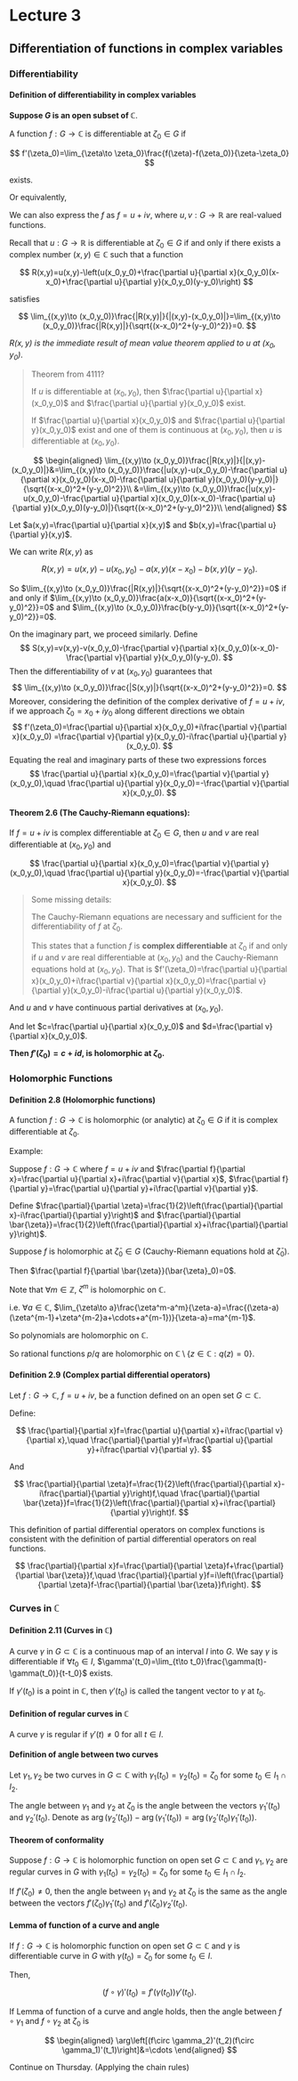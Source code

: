 # Lecture 3

## Differentiation of functions in complex variables

### Differentiability

#### Definition of differentiability in complex variables

**Suppose $G$ is an open subset of $\mathbb{C}$**.

A function $f:G\to \mathbb{C}$ is differentiable at $\zeta_0\in G$ if

$$
f'(\zeta_0)=\lim_{\zeta\to \zeta_0}\frac{f(\zeta)-f(\zeta_0)}{\zeta-\zeta_0}
$$

exists.

Or equivalently,

We can also express the $f$ as $f=u+iv$, where $u,v:G\to \mathbb{R}$ are real-valued functions.

Recall that $u:G\to \mathbb{R}$ is differentiable at $\zeta_0\in G$ if and only if there exists a complex number $(x,y)\in \mathbb{C}$ such that a function

$$
R(x,y)=u(x,y)-\left(u(x_0,y_0)+\frac{\partial u}{\partial x}(x_0,y_0)(x-x_0)+\frac{\partial u}{\partial y}(x_0,y_0)(y-y_0)\right)
$$

satisfies

$$
\lim_{(x,y)\to (x_0,y_0)}\frac{|R(x,y)|}{|(x,y)-(x_0,y_0)|}=\lim_{(x,y)\to (x_0,y_0)}\frac{|R(x,y)|}{\sqrt{(x-x_0)^2+(y-y_0)^2}}=0.
$$

_$R(x,y)$ is the immediate result of mean value theorem applied to $u$ at $(x_0,y_0)$_.

> Theorem from 4111?
> 
> If $u$ is differentiable at $(x_0,y_0)$, then $\frac{\partial u}{\partial x}(x_0,y_0)$ and $\frac{\partial u}{\partial y}(x_0,y_0)$ exist.
> 
> If $\frac{\partial u}{\partial x}(x_0,y_0)$ and $\frac{\partial u}{\partial y}(x_0,y_0)$ exist and one of them is continuous at $(x_0,y_0)$, then $u$ is differentiable at $(x_0,y_0)$.

$$
\begin{aligned}
\lim_{(x,y)\to (x_0,y_0)}\frac{|R(x,y)|}{|(x,y)-(x_0,y_0)|}&=\lim_{(x,y)\to (x_0,y_0)}\frac{|u(x,y)-u(x_0,y_0)-\frac{\partial u}{\partial x}(x_0,y_0)(x-x_0)-\frac{\partial u}{\partial y}(x_0,y_0)(y-y_0)|}{\sqrt{(x-x_0)^2+(y-y_0)^2}}\\
&=\lim_{(x,y)\to (x_0,y_0)}\frac{|u(x,y)-u(x_0,y_0)-\frac{\partial u}{\partial x}(x_0,y_0)(x-x_0)-\frac{\partial u}{\partial y}(x_0,y_0)(y-y_0)|}{\sqrt{(x-x_0)^2+(y-y_0)^2}}\\
\end{aligned}
$$

Let $a(x,y)=\frac{\partial u}{\partial x}(x,y)$ and $b(x,y)=\frac{\partial u}{\partial y}(x,y)$.

We can write $R(x,y)$ as

$$
R(x,y)=u(x,y)-u(x_0,y_0)-a(x,y)(x-x_0)-b(x,y)(y-y_0).
$$

So $\lim_{(x,y)\to (x_0,y_0)}\frac{|R(x,y)|}{\sqrt{(x-x_0)^2+(y-y_0)^2}}=0$ if and only if $\lim_{(x,y)\to (x_0,y_0)}\frac{a(x-x_0)}{\sqrt{(x-x_0)^2+(y-y_0)^2}}=0$ and $\lim_{(x,y)\to (x_0,y_0)}\frac{b(y-y_0)}{\sqrt{(x-x_0)^2+(y-y_0)^2}}=0$.

On the imaginary part, we proceed similarly. Define
$$
S(x,y)=v(x,y)-v(x_0,y_0)-\frac{\partial v}{\partial x}(x_0,y_0)(x-x_0)-\frac{\partial v}{\partial y}(x_0,y_0)(y-y_0).
$$
Then the differentiability of $v$ at $(x_0,y_0)$ guarantees that
$$
\lim_{(x,y)\to (x_0,y_0)}\frac{|S(x,y)|}{\sqrt{(x-x_0)^2+(y-y_0)^2}}=0.
$$
Moreover, considering the definition of the complex derivative of $f=u+iv$, if we approach $\zeta_0=x_0+iy_0$ along different directions we obtain
$$
f'(\zeta_0)=\frac{\partial u}{\partial x}(x_0,y_0)+i\frac{\partial v}{\partial x}(x_0,y_0)
=\frac{\partial v}{\partial y}(x_0,y_0)-i\frac{\partial u}{\partial y}(x_0,y_0).
$$
Equating the real and imaginary parts of these two expressions forces
$$
\frac{\partial u}{\partial x}(x_0,y_0)=\frac{\partial v}{\partial y}(x_0,y_0),\quad \frac{\partial u}{\partial y}(x_0,y_0)=-\frac{\partial v}{\partial x}(x_0,y_0).
$$

#### Theorem 2.6 (The Cauchy-Riemann equations):

If $f=u+iv$ is complex differentiable at $\zeta_0\in G$, then $u$ and $v$ are real differentiable at $(x_0,y_0)$ and

$$
\frac{\partial u}{\partial x}(x_0,y_0)=\frac{\partial v}{\partial y}(x_0,y_0),\quad \frac{\partial u}{\partial y}(x_0,y_0)=-\frac{\partial v}{\partial x}(x_0,y_0).
$$

> Some missing details:
>
> The Cauchy-Riemann equations are necessary and sufficient for the differentiability of $f$ at $\zeta_0$.
>
> This states that a function $f$ is **complex differentiable** at $\zeta_0$ if and only if $u$ and $v$ are real differentiable at $(x_0,y_0)$ and the Cauchy-Riemann equations hold at $(x_0,y_0)$. That is $f'(\zeta_0)=\frac{\partial u}{\partial x}(x_0,y_0)+i\frac{\partial v}{\partial x}(x_0,y_0)=\frac{\partial v}{\partial y}(x_0,y_0)-i\frac{\partial u}{\partial y}(x_0,y_0)$.

And $u$ and $v$ have continuous partial derivatives at $(x_0,y_0)$.

And let $c=\frac{\partial u}{\partial x}(x_0,y_0)$ and $d=\frac{\partial v}{\partial x}(x_0,y_0)$.

**Then $f'(\zeta_0)=c+id$, is holomorphic at $\zeta_0$.**

### Holomorphic Functions

#### Definition 2.8 (Holomorphic functions)

A function $f:G\to \mathbb{C}$ is holomorphic (or analytic) at $\zeta_0\in G$ if it is complex differentiable at $\zeta_0$.

Example:

Suppose $f:G\to \mathbb{C}$ where $f=u+iv$ and $\frac{\partial f}{\partial x}=\frac{\partial u}{\partial x}+i\frac{\partial v}{\partial x}$, $\frac{\partial f}{\partial y}=\frac{\partial u}{\partial y}+i\frac{\partial v}{\partial y}$.

Define $\frac{\partial}{\partial \zeta}=\frac{1}{2}\left(\frac{\partial}{\partial x}-i\frac{\partial}{\partial y}\right)$ and $\frac{\partial}{\partial \bar{\zeta}}=\frac{1}{2}\left(\frac{\partial}{\partial x}+i\frac{\partial}{\partial y}\right)$.

Suppose $f$ is holomorphic at $\bar{\zeta}_0\in G$ (Cauchy-Riemann equations hold at $\bar{\zeta}_0$).

Then $\frac{\partial f}{\partial \bar{\zeta}}(\bar{\zeta}_0)=0$.

Note that $\forall m\in \mathbb{Z}$, $\zeta^m$ is holomorphic on $\mathbb{C}$.

i.e. $\forall a\in \mathbb{C}$, $\lim_{\zeta\to a}\frac{\zeta^m-a^m}{\zeta-a}=\frac{(\zeta-a)(\zeta^{m-1}+\zeta^{m-2}a+\cdots+a^{m-1})}{\zeta-a}=ma^{m-1}$.

So polynomials are holomorphic on $\mathbb{C}$.

So rational functions $p/q$ are holomorphic on $\mathbb{C}\setminus\{z\in \mathbb{C}:q(z)=0\}$.

#### Definition 2.9 (Complex partial differential operators)

Let $f:G\to \mathbb{C}$, $f=u+iv$, be a function defined on an open set $G\subset \mathbb{C}$.

Define:

$$
\frac{\partial}{\partial x}f=\frac{\partial u}{\partial x}+i\frac{\partial v}{\partial x},\quad \frac{\partial}{\partial y}f=\frac{\partial u}{\partial y}+i\frac{\partial v}{\partial y}.
$$

And

$$
\frac{\partial}{\partial \zeta}f=\frac{1}{2}\left(\frac{\partial}{\partial x}-i\frac{\partial}{\partial y}\right)f,\quad \frac{\partial}{\partial \bar{\zeta}}f=\frac{1}{2}\left(\frac{\partial}{\partial x}+i\frac{\partial}{\partial y}\right)f.
$$

This definition of partial differential operators on complex functions is consistent with the definition of partial differential operators on real functions.

$$
\frac{\partial}{\partial x}f=\frac{\partial}{\partial \zeta}f+\frac{\partial}{\partial \bar{\zeta}}f,\quad \frac{\partial}{\partial y}f=i\left(\frac{\partial}{\partial \zeta}f-\frac{\partial}{\partial \bar{\zeta}}f\right).
$$

### Curves in $\mathbb{C}$

#### Definition 2.11 (Curves in $\mathbb{C}$)

A curve $\gamma$ in $G\subset \mathbb{C}$ is a continuous map of an interval $I$ into $G$. We say $\gamma$ is differentiable if $\forall t_0\in I$, $\gamma'(t_0)=\lim_{t\to t_0}\frac{\gamma(t)-\gamma(t_0)}{t-t_0}$ exists.

If $\gamma'(t_0)$ is a point in $\mathbb{C}$, then $\gamma'(t_0)$ is called the tangent vector to $\gamma$ at $t_0$.

#### Definition of regular curves in $\mathbb{C}$

A curve $\gamma$ is regular if $\gamma'(t)\neq 0$ for all $t\in I$.

#### Definition of angle between two curves

Let $\gamma_1,\gamma_2$ be two curves in $G\subset \mathbb{C}$ with $\gamma_1(t_0)=\gamma_2(t_0)=\zeta_0$ for some $t_0\in I_1\cap I_2$.

The angle between $\gamma_1$ and $\gamma_2$ at $\zeta_0$ is the angle between the vectors $\gamma_1'(t_0)$ and $\gamma_2'(t_0)$. Denote as $\arg(\gamma_2'(t_0))-\arg(\gamma_1'(t_0))=\arg(\gamma_2'(t_0)\gamma_1'(t_0))$.

#### Theorem of conformality

Suppose $f:G\to \mathbb{C}$ is holomorphic function on open set $G\subset \mathbb{C}$ and $\gamma_1,\gamma_2$ are regular curves in $G$ with $\gamma_1(t_0)=\gamma_2(t_0)=\zeta_0$ for some $t_0\in I_1\cap I_2$.

If $f'(\zeta_0)\neq 0$, then the angle between $\gamma_1$ and $\gamma_2$ at $\zeta_0$ is the same as the angle between the vectors $f'(\zeta_0)\gamma_1'(t_0)$ and $f'(\zeta_0)\gamma_2'(t_0)$.

#### Lemma of function of a curve and angle

If $f:G\to \mathbb{C}$ is holomorphic function on open set $G\subset \mathbb{C}$ and $\gamma$ is differentiable curve in $G$ with $\gamma(t_0)=\zeta_0$ for some $t_0\in I$.

Then,

$$
(f\circ \gamma)'(t_0)=f'(\gamma(t_0))\gamma'(t_0).
$$

If Lemma of function of a curve and angle holds, then the angle between $f\circ \gamma_1$ and $f\circ \gamma_2$ at $\zeta_0$ is

$$
\begin{aligned}
\arg\left[(f\circ \gamma_2)'(t_2)(f\circ \gamma_1)'(t_1)\right]&=\cdots
\end{aligned}
$$

Continue on Thursday. (Applying the chain rules)
